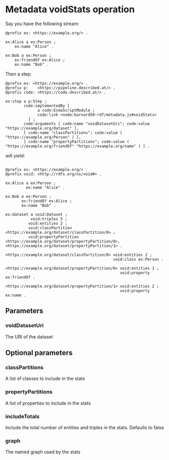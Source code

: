 
# Metadata voidStats operation

Say you have the following stream:

```turtle
@prefix ex: <https://example.org/> .

ex:Alice a ex:Person ;
    ex:name "Alice" .

ex:Bob a ex:Person ;
    ex:friendOf ex:Alice ;
    ex:name "Bob" .
```

Then a step:

```turtle
@prefix ex: <https://example.org/> .
@prefix p:    <https://pipeline.described.at/> .
@prefix code: <https://code.described.at/> .

ex:step a p:Step ;
        code:implementedBy [
              a code:EcmaScriptModule ;
              code:link <node:barnard59-rdf/metadata.js#voidStats>
          ] ;
        code:arguments [ code:name "voidDatasetUri"; code:value "https://example.org/dataset" ],
        [ code:name "classPartitions"; code:value ( "https://example.org/Person" ) ],
        [ code:name "propertyPartitions"; code:value ( "https://example.org/friendOf" "https://example.org/name" ) ] .
```

will yield:

```turtle

@prefix ex: <https://example.org/> .
@prefix void: <http://rdfs.org/ns/void#> .

ex:Alice a ex:Person ;
         ex:name "Alice" .

ex:Bob a ex:Person ;
       ex:friendOf ex:Alice ;
       ex:name "Bob" .

ex:dataset a void:Dataset ;
           void:triples 5 ;
          void:entities 2 ;
          void:classPartition <https://example.org/dataset/classPartition/0> ;
          void:propertyPartition <https://example.org/dataset/propertyPartition/0>, <https://example.org/dataset/propertyPartition/1> .

<https://example.org/dataset/classPartition/0> void:entities 2 ;
                                               void:class ex:Person .

<https://example.org/dataset/propertyPartition/0> void:entities 1 ;
                                                  void:property ex:friendOf .

<https://example.org/dataset/propertyPartition/1> void:entities 2 ;
                                                  void:property ex:name .
```

## Parameters

### voidDatasetUri

The URI of the dataset

## Optional parameters

### classPartitions

A list of classes to include in the stats

### propertyPartitions

A list of properties to include in the stats

### includeTotals

Include the total number of entities and triples in the stats. Defaults to false

### graph

The named graph used by the stats
